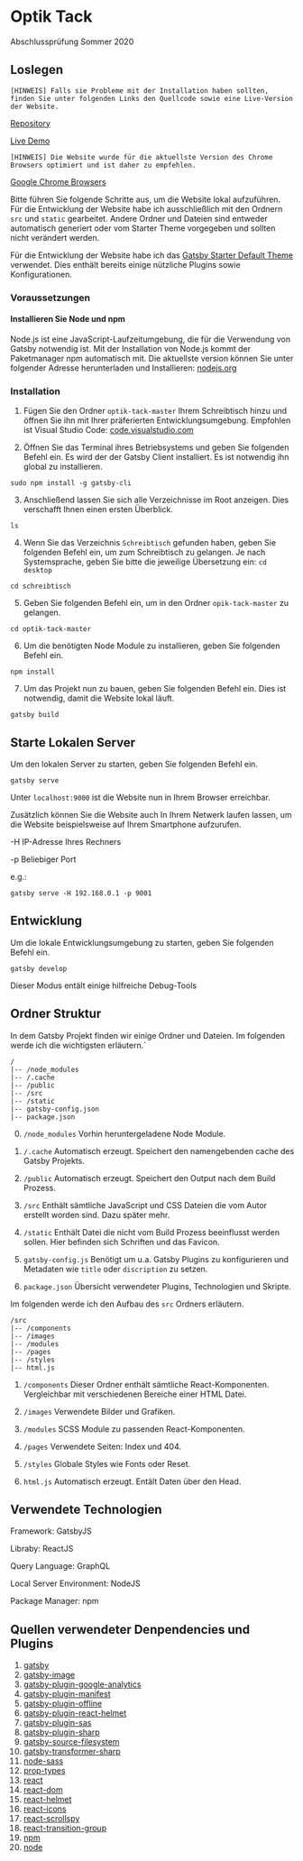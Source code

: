 # Optik Tack

Abschlussprüfung Sommer 2020

## Loslegen

`[HINWEIS] Falls sie Probleme mit der Installation haben sollten, finden Sie unter folgenden Links den Quellcode sowie eine Live-Version der Website.`

[Repository](https://github.com/calvinhnzr/optik-tack)

[Live Demo](https://optik-tack.netlify.app/)

`[HINWEIS] Die Website wurde für die aktuellste Version des Chrome Browsers optimiert und ist daher zu empfehlen.`

[Google Chrome Browsers](https://www.google.com/intl/de/chrome/)

Bitte führen Sie folgende Schritte aus, um die Website lokal aufzuführen. Für die Entwicklung der Website habe ich ausschließlich mit den Ordnern `src` und `static` gearbeitet. Andere Ordner und Dateien sind entweder automatisch generiert oder vom Starter Theme vorgegeben und sollten nicht verändert werden.

Für die Entwicklung der Website habe ich das [Gatsby Starter Default Theme](https://github.com/gatsbyjs/gatsby-starter-default) verwendet. Dies enthält bereits einige nützliche Plugins sowie Konfigurationen.

### Voraussetzungen

#### Installieren Sie Node und npm

Node.js ist eine JavaScript-Laufzeitumgebung, die für die Verwendung von Gatsby notwendig ist.
Mit der Installation von Node.js kommt der Paketmanager npm automatisch mit. Die aktuellste version können Sie unter folgender Adresse herunterladen und Installieren: [nodejs.org](https://nodejs.org)

### Installation

1. Fügen Sie den Ordner `optik-tack-master` Ihrem Schreibtisch hinzu und öffnen Sie ihn mit Ihrer präferierten Entwicklungsumgebung. Empfohlen ist Visual Studio Code: [code.visualstudio.com](https://code.visualstudio.com/)

2. Öffnen Sie das Terminal ihres Betriebsystems und geben Sie folgenden Befehl ein. Es wird der der Gatsby Client installiert. Es ist notwendig ihn global zu installieren.

```
sudo npm install -g gatsby-cli
```

3. Anschließend lassen Sie sich alle Verzeichnisse im Root anzeigen. Dies verschafft Ihnen einen ersten Überblick.

```
ls
```

4. Wenn Sie das Verzeichnis `Schreibtisch` gefunden haben, geben Sie folgenden Befehl ein, um zum Schreibtisch zu gelangen. Je nach Systemsprache, geben Sie bitte die jeweilige Übersetzung ein: `cd desktop`

```
cd schreibtisch
```

5. Geben Sie folgenden Befehl ein, um in den Ordner `opik-tack-master` zu gelangen.

```
cd optik-tack-master
```

6. Um die benötigten Node Module zu installieren, geben Sie folgenden Befehl ein.

```
npm install
```

7. Um das Projekt nun zu bauen, geben Sie folgenden Befehl ein. Dies ist notwendig, damit die Website lokal läuft.

```
gatsby build
```

## Starte Lokalen Server

Um den lokalen Server zu starten, geben Sie folgenden Befehl ein.

```
gatsby serve
```

Unter `localhost:9000` ist die Website nun in Ihrem Browser erreichbar.

Zusätzlich können Sie die Website auch In Ihrem Netwerk laufen lassen, um die Website beispielsweise auf Ihrem Smartphone aufzurufen.

-H IP-Adresse Ihres Rechners

-p Beliebiger Port

e.g.:

```
gatsby serve -H 192.168.0.1 -p 9001
```

## Entwicklung

Um die lokale Entwicklungsumgebung zu starten, geben Sie folgenden Befehl ein.

```
gatsby develop
```

Dieser Modus entält einige hilfreiche Debug-Tools

## Ordner Struktur

In dem Gatsby Projekt finden wir einige Ordner und Dateien. Im folgenden werde ich die wichtigsten erläutern.´

```
/
|-- /node_modules
|-- /.cache
|-- /public
|-- /src
|-- /static
|-- gatsby-config.json
|-- package.json
```

0. `/node_modules` Vorhin heruntergeladene Node Module.

1. `/.cache` Automatisch erzeugt. Speichert den namengebenden cache des Gatsby Projekts.

2. `/public` Automatisch erzeugt. Speichert den Output nach dem Build Prozess.

3. `/src` Enthält sämtliche JavaScript und CSS Dateien die vom Autor erstellt worden sind. Dazu später mehr.

4. `/static` Enthält Datei die nicht vom Build Prozess beeinflusst werden sollen. Hier befinden sich Schriften und das Favicon.

5. `gatsby-config.js` Benötigt um u.a. Gatsby Plugins zu konfigurieren und Metadaten wie `title` oder `discription` zu setzen.

6. `package.json` Übersicht verwendeter Plugins, Technologien und Skripte.

Im folgenden werde ich den Aufbau des `src` Ordners erläutern.

```
/src
|-- /components
|-- /images
|-- /modules
|-- /pages
|-- /styles
|-- html.js
```

1. `/components` Dieser Ordner enthält sämtliche React-Komponenten. Vergleichbar mit verschiedenen Bereiche einer HTML Datei.

2. `/images` Verwendete Bilder und Grafiken.

3. `/modules` SCSS Module zu passenden React-Komponenten.

4. `/pages` Verwendete Seiten: Index und 404.

5. `/styles` Globale Styles wie Fonts oder Reset.

6. `html.js` Automatisch erzeugt. Entält Daten über den Head.

## Verwendete Technologien

Framework: GatsbyJS

Libraby: ReactJS

Query Language: GraphQL

Local Server Environment: NodeJS

Package Manager: npm

## Quellen verwendeter Denpendencies und Plugins

1. [gatsby](https://www.gatsbyjs.org/)
2. [gatsby-image](https://www.gatsbyjs.org/packages/gatsby-image/)
3. [gatsby-plugin-google-analytics](https://www.gatsbyjs.org/packages/gatsby-plugin-google-analytics/?=goog)
4. [gatsby-plugin-manifest](https://www.gatsbyjs.org/packages/gatsby-plugin-manifest/?=gatsby-plugin-manifest)
5. [gatsby-plugin-offline](https://www.gatsbyjs.org/packages/gatsby-plugin-manifest/?=gatsby-plugin-offline)
6. [gatsby-plugin-react-helmet](https://www.gatsbyjs.org/packages/gatsby-plugin-react-helmet/?=gatsby-plugin-react-helmet)
7. [gatsby-plugin-sas](https://www.gatsbyjs.org/packages/gatsby-plugin-sass/?=gatsby-plugin-sass)
8. [gatsby-plugin-sharp](https://www.gatsbyjs.org/packages/gatsby-plugin-sass/?=gatsby-plugin-sharp)
9. [gatsby-source-filesystem](https://www.gatsbyjs.org/packages/gatsby-source-filesystem/?=gatsby-source-filesystem)
10. [gatsby-transformer-sharp](https://www.gatsbyjs.org/packages/gatsby-transformer-sharp/?=gatsby-transformer-sharp)
11. [node-sass](https://www.npmjs.com/package/node-sass)
12. [prop-types](https://www.npmjs.com/package/prop-types)
13. [react](https://reactjs.org/)
14. [react-dom](https://reactjs.org/docs/react-dom.html)
15. [react-helmet](https://github.com/nfl/react-helmet)
16. [react-icons](https://react-icons.github.io/react-icons/)
17. [react-scrollspy](https://makotot.github.io/react-scrollspy/)
18. [react-transition-group](https://reactcommunity.org/react-transition-group/)
19. [npm](https://www.npmjs.com/)
20. [node](https://nodejs.org/en/)
